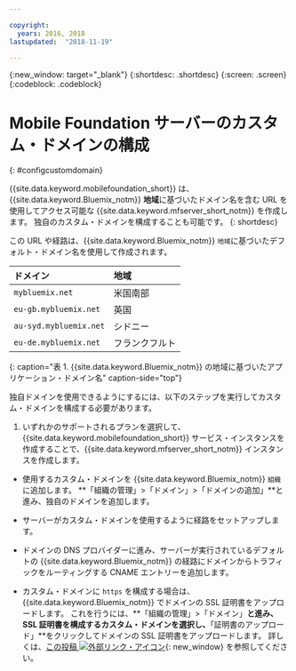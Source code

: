 ```yaml
---

copyright:
  years: 2016, 2018
lastupdated:  "2018-11-19"

---
```


{:new_window: target="_blank"}
{:shortdesc: .shortdesc}
{:screen: .screen}
{:codeblock:  .codeblock}

# Mobile Foundation サーバーのカスタム・ドメインの構成
{: #configcustomdomain}

{{site.data.keyword.mobilefoundation_short}} は、{{site.data.keyword.Bluemix_notm}} **地域**に基づいたドメイン名を含む URL を使用してアクセス可能な {{site.data.keyword.mfserver_short_notm}} を作成します。 独自のカスタム・ドメインを構成することも可能です。
{: shortdesc}

この URL や経路は、{{site.data.keyword.Bluemix_notm}} `地域`に基づいたデフォルト・ドメイン名を使用して作成されます。

  |ドメイン |  地域  |    
  |:----- | :----- |    
  |`mybluemix.net` | 米国南部 |    
  |`eu-gb.mybluemix.net` | 英国  |
  |`au-syd.mybluemix.net` | シドニー  |   
  |`eu-de.mybluemix.net` | フランクフルト |   
  {: caption="表 1. {{site.data.keyword.Bluemix_notm}} の地域に基づいたアプリケーション・ドメイン名" caption-side="top"}

独自ドメインを使用できるようにするには、以下のステップを実行してカスタム・ドメインを構成する必要があります。

1.	いずれかのサポートされるプランを選択して、{{site.data.keyword.mobilefoundation_short}} サービス・インスタンスを作成することで、{{site.data.keyword.mfserver_short_notm}} インスタンスを作成します。

+ 使用するカスタム・ドメインを {{site.data.keyword.Bluemix_notm}} `組織` に追加します。 **「組織の管理」>「ドメイン」>「ドメインの追加」**と進み、独自のドメインを追加します。

+ サーバーがカスタム・ドメインを使用するように経路をセットアップします。

+ ドメインの DNS プロバイダーに進み、サーバーが実行されているデフォルトの {{site.data.keyword.Bluemix_notm}} の経路にドメインからトラフィックをルーティングする CNAME エントリーを追加します。

+ カスタム・ドメインに `https` を構成する場合は、{{site.data.keyword.Bluemix_notm}} でドメインの SSL 証明書をアップロードします。 これを行うには、**「組織の管理」>「ドメイン」**と進み、SSL 証明書を構成するカスタム・ドメインを選択し、**「証明書のアップロード」**をクリックしてドメインの SSL 証明書をアップロードします。 詳しくは、[この投稿 ![外部リンク・アイコン](../../icons/launch-glyph.svg "外部リンク・アイコン")](https://developer.ibm.com/bluemix/2014/09/28/ssl-certificates-bluemix-custom-domains/){: new_window} を参照してください。
